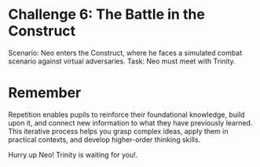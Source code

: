 # Challenge 6: The Battle in the Construct

Scenario: Neo enters the Construct, where he faces a simulated combat scenario against virtual adversaries.
Task: Neo must meet with Trinity. 

# Remember

Repetition enables pupils to reinforce their foundational knowledge, build upon it, and connect new information to what they have previously learned. This iterative process helps you grasp complex ideas, apply them in practical contexts, and develop higher-order thinking skills.

Hurry up Neo! Trinity is waiting for you!. 
